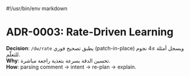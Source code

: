 #!/usr/bin/env markdown
# ADR-0003: Rate-Driven Learning

**Decision**: `/dw/rate` يطبق تصحيح فوري (patch-in-place) ويسجل أمثلة ≥4 نجوم للتعلّم.  
**Why**: تحسين الدقة بسرعة بتغذية راجعة مباشرة.  
**How**: parsing comment → intent → re-plan → explain.
